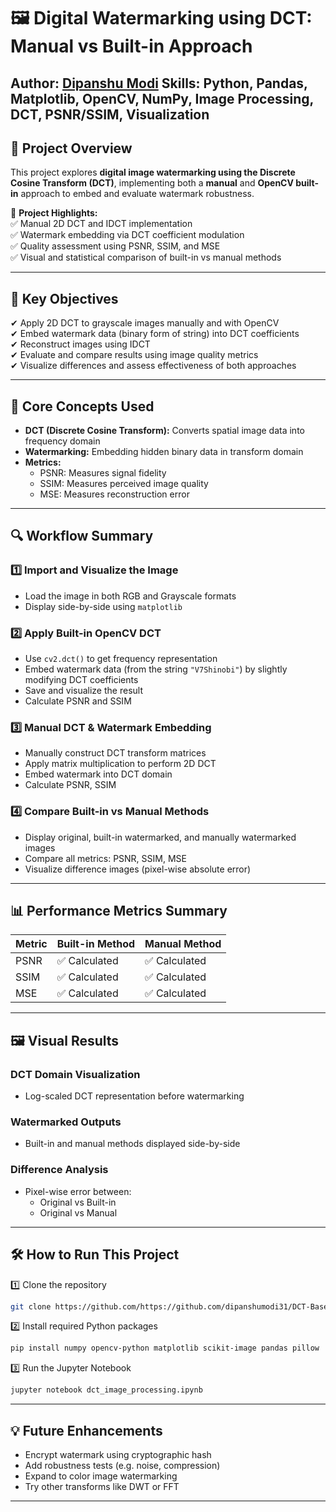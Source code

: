 
# 🖼️ **Digital Watermarking using DCT: Manual vs Built-in Approach** 

**Author:** [Dipanshu Modi](https://github.com/dipanshumodi31) 
**Skills:** Python, Pandas, Matplotlib, OpenCV, NumPy, Image Processing, DCT, PSNR/SSIM, Visualization 
---

## 🚀 **Project Overview**  
This project explores **digital image watermarking using the Discrete Cosine Transform (DCT)**, implementing both a **manual** and **OpenCV built-in** approach to embed and evaluate watermark robustness.

📌 **Project Highlights:**  
✅ Manual 2D DCT and IDCT implementation  
✅ Watermark embedding via DCT coefficient modulation  
✅ Quality assessment using PSNR, SSIM, and MSE  
✅ Visual and statistical comparison of built-in vs manual methods  

---

## 🎯 **Key Objectives**  
✔ Apply 2D DCT to grayscale images manually and with OpenCV  
✔ Embed watermark data (binary form of string) into DCT coefficients  
✔ Reconstruct images using IDCT  
✔ Evaluate and compare results using image quality metrics  
✔ Visualize differences and assess effectiveness of both approaches  

---

## 🧠 **Core Concepts Used**  
- **DCT (Discrete Cosine Transform):** Converts spatial image data into frequency domain
- **Watermarking:** Embedding hidden binary data in transform domain  
- **Metrics:**  
  - PSNR: Measures signal fidelity  
  - SSIM: Measures perceived image quality  
  - MSE: Measures reconstruction error  

---

## 🔍 **Workflow Summary**  

### **1️⃣ Import and Visualize the Image**  
- Load the image in both RGB and Grayscale formats  
- Display side-by-side using `matplotlib`

### **2️⃣ Apply Built-in OpenCV DCT**  
- Use `cv2.dct()` to get frequency representation  
- Embed watermark data (from the string `"V7Shinobi"`) by slightly modifying DCT coefficients  
- Save and visualize the result  
- Calculate PSNR and SSIM

### **3️⃣ Manual DCT & Watermark Embedding**  
- Manually construct DCT transform matrices  
- Apply matrix multiplication to perform 2D DCT  
- Embed watermark into DCT domain  
- Calculate PSNR, SSIM

### **4️⃣ Compare Built-in vs Manual Methods**  
- Display original, built-in watermarked, and manually watermarked images  
- Compare all metrics: PSNR, SSIM, MSE  
- Visualize difference images (pixel-wise absolute error)

---

## 📊 **Performance Metrics Summary**

| Metric            | Built-in Method | Manual Method |
|-------------------|------------------|----------------|
| PSNR              | ✅ Calculated    | ✅ Calculated  |
| SSIM              | ✅ Calculated    | ✅ Calculated  |
| MSE               | ✅ Calculated    | ✅ Calculated  |

---

## 🖼️ **Visual Results**  

### DCT Domain Visualization  
- Log-scaled DCT representation before watermarking  

### Watermarked Outputs  
- Built-in and manual methods displayed side-by-side

### Difference Analysis  
- Pixel-wise error between:  
  - Original vs Built-in  
  - Original vs Manual

---

## 🛠 **How to Run This Project**  

1️⃣ Clone the repository  
```bash
git clone https://github.com/https://github.com/dipanshumodi31/DCT-Based-Digital-Watermarking-A-Comparative-Study
```

2️⃣ Install required Python packages  
```bash
pip install numpy opencv-python matplotlib scikit-image pandas pillow
```

3️⃣ Run the Jupyter Notebook  
```bash
jupyter notebook dct_image_processing.ipynb
```

---

## 💡 **Future Enhancements**  
- Encrypt watermark using cryptographic hash  
- Add robustness tests (e.g. noise, compression)  
- Expand to color image watermarking  
- Try other transforms like DWT or FFT

---
